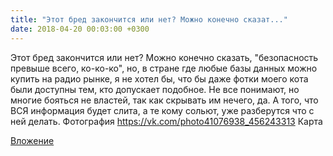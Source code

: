 ```yaml
---
title: "Этот бред закончится или нет? Можно конечно сказат..."
date: 2018-04-20 00:03:00 +0300
---
```


Этот бред закончится или нет? Можно конечно сказать, "безопасность превыше всего, ко-ко-ко", но, в стране где любые базы данных можно купить на радио рынке, я не хотел бы, что бы даже фотки моего кота были доступны тем, кто допускает подобное. Не все понимают, но многие бояться не властей, так как скрывать им нечего, да. А того, что ВСЯ информация будет слита, а те кому сольют, уже разберутся что с ней делать.
Фотография
https://vk.com/photo41076938_456243313
Карта

[Вложение](https://vk.com/photo41076938_456243313)
